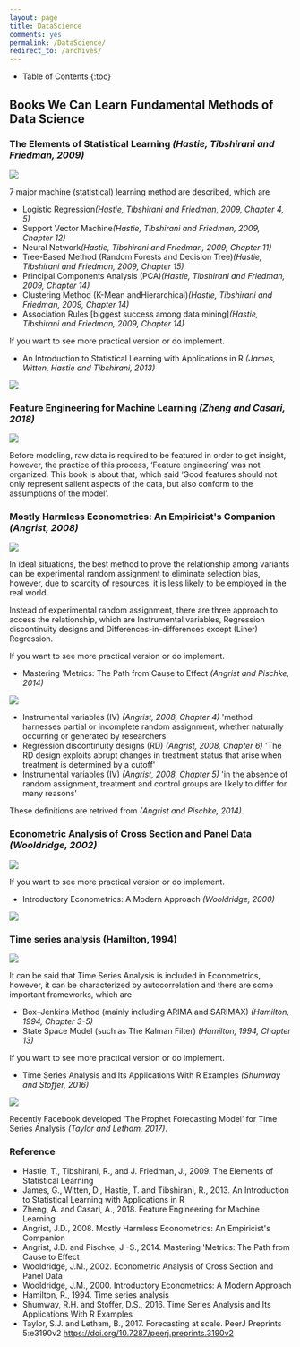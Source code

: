 ```yaml
---
layout: page
title: DataScience
comments: yes
permalink: /DataScience/
redirect_to: /archives/
---
```


* Table of Contents
{:toc}

## Books We Can Learn Fundamental Methods of Data Science

### The Elements of Statistical Learning <cite>(Hastie, Tibshirani and Friedman, 2009)</cite>

<a target="_blank"  href="https://www.amazon.co.jp/gp/product/0387848576/ref=as_li_tl?ie=UTF8&camp=247&creative=1211&creativeASIN=0387848576&linkCode=as2&tag=kyo07e-22&linkId=5e61d6d9d352a068e888dbbd0ac047ae"><img border="0" src="//ws-fe.amazon-adsystem.com/widgets/q?_encoding=UTF8&MarketPlace=JP&ASIN=0387848576&ServiceVersion=20070822&ID=AsinImage&WS=1&Format=_SL250_&tag=kyo07e-22" ></a>

7 major machine (statistical) learning method are described, which are

* Logistic Regression<cite>(Hastie, Tibshirani and Friedman, 2009, Chapter 4, 5)</cite>
* Support Vector Machine<cite>(Hastie, Tibshirani and Friedman, 2009, Chapter 12)</cite>
* Neural Network<cite>(Hastie, Tibshirani and Friedman, 2009, Chapter 11)</cite>
* Tree-Based Method (Random Forests and Decision Tree)<cite>(Hastie, Tibshirani and Friedman, 2009, Chapter 15)</cite>
* Principal Components Analysis (PCA)<cite>(Hastie, Tibshirani and Friedman, 2009, Chapter 14)</cite>
* Clustering Method (K-Mean andHierarchical)<cite>(Hastie, Tibshirani and Friedman, 2009, Chapter 14)</cite>
* Association Rules [biggest success among data mining]<cite>(Hastie, Tibshirani and Friedman, 2009, Chapter 14)</cite>

If you want to see more practical version or do implement.
* An Introduction to Statistical Learning with Applications in R <cite>(James, Witten, Hastie and Tibshirani, 2013)</cite>

<a target="_blank"  href="https://www.amazon.co.jp/gp/product/1071614177/ref=as_li_tl?ie=UTF8&camp=247&creative=1211&creativeASIN=1071614177&linkCode=as2&tag=kyo07e-22&linkId=d935373c22d74d46c9f2989533a590b2"><img border="0" src="//ws-fe.amazon-adsystem.com/widgets/q?_encoding=UTF8&MarketPlace=JP&ASIN=1071614177&ServiceVersion=20070822&ID=AsinImage&WS=1&Format=_SL250_&tag=kyo07e-22" ></a>

### Feature Engineering for Machine Learning <cite>(Zheng and Casari, 2018)</cite>

<a target="_blank"  href="https://www.amazon.co.jp/gp/product/B07BNX4MWC/ref=as_li_tl?ie=UTF8&camp=247&creative=1211&creativeASIN=B07BNX4MWC&linkCode=as2&tag=kyo07e-22&linkId=6bfa85bce5dc5d50cd20ae1e5015ab18"><img border="0" src="//ws-fe.amazon-adsystem.com/widgets/q?_encoding=UTF8&MarketPlace=JP&ASIN=B07BNX4MWC&ServiceVersion=20070822&ID=AsinImage&WS=1&Format=_SL250_&tag=kyo07e-22" ></a>

Before modeling, raw data is required to be featured in order to get insight, however, the practice of this process, ‘Feature engineering’ was not organized. This book is about that, which said ‘Good features should not only represent salient aspects of the data, but also conform to the assumptions of the model’.

### Mostly Harmless Econometrics: An Empiricist's Companion <cite>(Angrist, 2008)</cite>

<a target="_blank"  href="https://www.amazon.co.jp/gp/product/0691120358/ref=as_li_tl?ie=UTF8&camp=247&creative=1211&creativeASIN=0691120358&linkCode=as2&tag=kyo07e-22&linkId=cdd94954c4ecfc42e9f2e1bb41f509ce"><img border="0" src="//ws-fe.amazon-adsystem.com/widgets/q?_encoding=UTF8&MarketPlace=JP&ASIN=0691120358&ServiceVersion=20070822&ID=AsinImage&WS=1&Format=_SL250_&tag=kyo07e-22" ></a>

In ideal situations, the best method to prove the relationship among variants can be experimental random assignment to eliminate selection bias, however, due to scarcity of resources, it is less likely to be employed in the real world.

Instead of experimental random assignment, there are three approach to access the relationship, which are Instrumental variables, Regression discontinuity designs and Differences-in-differences except (Liner) Regression.

If you want to see more practical version or do implement.
* Mastering 'Metrics: The Path from Cause to Effect <cite>(Angrist and Pischke, 2014)</cite>

<a target="_blank"  href="https://www.amazon.co.jp/gp/product/0691152845/ref=as_li_tl?ie=UTF8&camp=247&creative=1211&creativeASIN=0691152845&linkCode=as2&tag=kyo07e-22&linkId=41e38d0462663f2384188f4618ae6b86"><img border="0" src="//ws-fe.amazon-adsystem.com/widgets/q?_encoding=UTF8&MarketPlace=JP&ASIN=0691152845&ServiceVersion=20070822&ID=AsinImage&WS=1&Format=_SL250_&tag=kyo07e-22" ></a>

* Instrumental variables (IV) <cite>(Angrist, 2008, Chapter 4)</cite>
'method harnesses partial or incomplete random assignment, whether naturally occurring or generated by researchers'
* Regression discontinuity designs (RD) <cite>(Angrist, 2008, Chapter 6)</cite>
'The RD design exploits abrupt changes in treatment status that arise when treatment is determined by a cutoff'
* Instrumental variables (IV) <cite>(Angrist, 2008, Chapter 5)</cite>
'in the absence of random assignment, treatment and control groups are likely to differ for many reasons'

These definitions are retrived from <cite>(Angrist and Pischke, 2014)</cite>.

### Econometric Analysis of Cross Section and Panel Data <cite>(Wooldridge, 2002)</cite>

<a target="_blank"  href="https://www.amazon.co.jp/gp/product/0262232588/ref=as_li_tl?ie=UTF8&camp=247&creative=1211&creativeASIN=0262232588&linkCode=as2&tag=kyo07e-22&linkId=fa4f1f8e64a4db4941358ff096425126"><img border="0" src="//ws-fe.amazon-adsystem.com/widgets/q?_encoding=UTF8&MarketPlace=JP&ASIN=0262232588&ServiceVersion=20070822&ID=AsinImage&WS=1&Format=_SL250_&tag=kyo07e-22" ></a>

If you want to see more practical version or do implement.
* Introductory Econometrics: A Modern Approach <cite>(Wooldridge, 2000)</cite>

<a target="_blank"  href="https://www.amazon.co.jp/gp/product/1337558869/ref=as_li_tl?ie=UTF8&camp=247&creative=1211&creativeASIN=1337558869&linkCode=as2&tag=kyo07e-22&linkId=ab76d5723476a69ec51d73360543e8ac"><img border="0" src="//ws-fe.amazon-adsystem.com/widgets/q?_encoding=UTF8&MarketPlace=JP&ASIN=1337558869&ServiceVersion=20070822&ID=AsinImage&WS=1&Format=_SL250_&tag=kyo07e-22" ></a>

### Time series analysis (Hamilton, 1994)

<a target="_blank"  href="https://www.amazon.co.jp/gp/product/0691042896/ref=as_li_tl?ie=UTF8&camp=247&creative=1211&creativeASIN=0691042896&linkCode=as2&tag=kyo07e-22&linkId=77d9e9fec9b9fa147bbdbc98b2d49e56"><img border="0" src="//ws-fe.amazon-adsystem.com/widgets/q?_encoding=UTF8&MarketPlace=JP&ASIN=0691042896&ServiceVersion=20070822&ID=AsinImage&WS=1&Format=_SL250_&tag=kyo07e-22" ></a>

It can be said that Time Series Analysis is included in Econometrics, however, it can be characterized by autocorrelation and there are some important frameworks, which are 
* Box–Jenkins Method (mainly including ARIMA and SARIMAX) <cite>(Hamilton, 1994, Chapter 3-5)</cite>
* State Space Model (such as The Kalman Filter) <cite>(Hamilton, 1994, Chapter 13)</cite>

If you want to see more practical version or do implement.
* Time Series Analysis and Its Applications With R Examples <cite>(Shumway and Stoffer, 2016)</cite>

<a target="_blank"  href="https://www.amazon.co.jp/gp/product/B073H6HGJR/ref=as_li_tl?ie=UTF8&camp=247&creative=1211&creativeASIN=B073H6HGJR&linkCode=as2&tag=kyo07e-22&linkId=52dfc3a7fa3baa58e60761676c74d69f"><img border="0" src="//ws-fe.amazon-adsystem.com/widgets/q?_encoding=UTF8&MarketPlace=JP&ASIN=B073H6HGJR&ServiceVersion=20070822&ID=AsinImage&WS=1&Format=_SL250_&tag=kyo07e-22" ></a>

Recently Facebook developed ‘The Prophet Forecasting Model’ for Time Series Analysis <cite>(Taylor and Letham, 2017)</cite>.


### Reference
* Hastie, T., Tibshirani, R., and J. Friedman, J., 2009. The Elements of Statistical Learning
* James, G., Witten, D., Hastie, T. and Tibshirani, R., 2013. An Introduction to Statistical Learning with Applications in R
* Zheng, A. and Casari, A., 2018. Feature Engineering for Machine Learning
* Angrist, J.D., 2008. Mostly Harmless Econometrics: An Empiricist's Companion
* Angrist, J.D. and Pischke, J -S., 2014. Mastering 'Metrics: The Path from Cause to Effect
* Wooldridge, J.M., 2002. Econometric Analysis of Cross Section and Panel Data
* Wooldridge, J.M., 2000. Introductory Econometrics: A Modern Approach
* Hamilton, R., 1994. Time series analysis
* Shumway, R.H. and Stoffer, D.S., 2016. Time Series Analysis and Its Applications With R Examples
* Taylor, S.J. and Letham, B., 2017. Forecasting at scale. PeerJ Preprints 5:e3190v2 https://doi.org/10.7287/peerj.preprints.3190v2